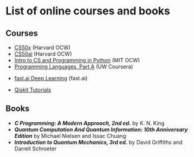 # List of online courses and books
## Courses
* [CS50x](https://cs50.harvard.edu/x/2023/) (Harvard OCW)
* [CS50ai](https://cs50.harvard.edu/ai/2023/) (Harvard OCW)
* [Intro to CS and Programming in Python](https://ocw.mit.edu/courses/6-0001-introduction-to-computer-science-and-programming-in-python-fall-2016/) (MIT OCW)
* [Programming Languages, Part A](https://www.coursera.org/learn/programming-languages) (UW Coursera)
<!-- * [CS 61B](https://sp23.datastructur.es/) (UC Berkeley) -->
<!-- * [CS 70](https://www.eecs70.org/) (UC Berkeley) -->
* [fast.ai Deep Learning](https://course.fast.ai/) (fast.ai)
<!-- * [Linear Algebra](https://ocw.mit.edu/courses/18-06-linear-algebra-spring-2010/) (MIT OCW) -->
<!-- * [Introduction to Probability](https://www.edx.org/course/introduction-to-probability) (Harvard edX) -->
* [Qiskit Tutorials](https://www.youtube.com/playlist?list=PLOFEBzvs-VvqKKMXX4vbi4EB1uaErFMSO)
## Books
<!-- * ***Deep Learning with Python, 2nd ed.*** by François Chollet -->
<!-- * ***Python for Data Analysis, 3rd ed.*** by Wes McKinney -->
* ***C Programming: A Modern Approach, 2nd ed.*** by K. N. King
* ***Quantum Computation And Quantum Information: 10th Anniversary Edition*** by Michael Nielsen and Issac Chuang
* ***Introduction to Quantum Mechanics, 3rd ed.*** by David Griffiths and Darrell Schroeter
